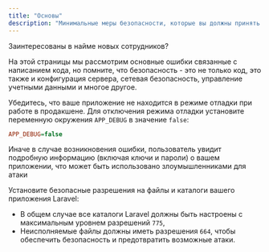 ```yaml
---
title: "Основы"
description: "Минимальные меры безопасности, которые вы должны принять для защиты вашего приложения."
---
```



<div class="p-3 rounded bg-body text-balance border border-dashed mb-4">
    <p class="text-primary mb-1">Заинтересованы в найме новых сотрудников?</p>
    <p class="mb-0">На этой страницы мы рассмотрим основные ошибки связанные с написанием кода, но помните, что безопасность - это не только код, это также и конфигурация сервера, сетевая безопасность, управление учетными данными и многое другое.</p>
</div>


Убедитесь, что ваше приложение не находится в режиме отладки при работе в продакшене. Для отключения режима отладки установите переменную окружения `APP_DEBUG` в значение `false`:

```ini
APP_DEBUG=false
```

Иначе в случае возникновения ошибки, пользователь увидит подробную информацию <span class="opacity-50">(включая ключи и пароли)</span> о вашем приложении, что может быть использовано злоумышленниками для атаки

Установите безопасные разрешения на файлы и каталоги вашего приложения Laravel: 

- В общем случае все каталоги Laravel должны быть настроены с максимальным уровнем разрешений `775`,
- Неисполняемые файлы должны иметь разрешения `664`, чтобы обеспечить безопасность и предотвратить возможные атаки.


